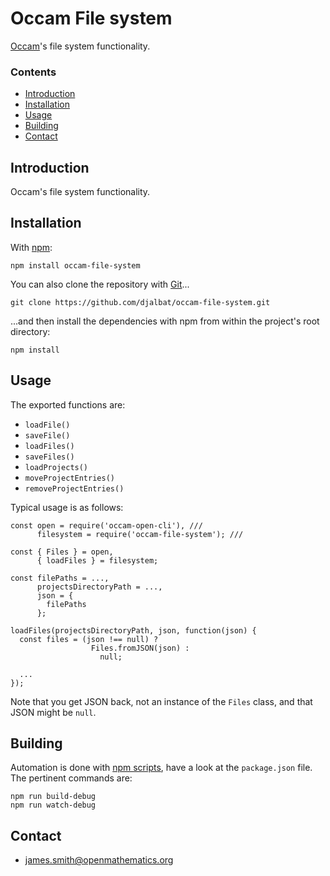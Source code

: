# Occam File system

[Occam](https://github.com/djalbat/occam)'s file system functionality.

### Contents

- [Introduction](#introduction)
- [Installation](#installation)
- [Usage](#usage)
- [Building](#building)
- [Contact](#contact)

## Introduction

Occam's file system functionality.

## Installation

With [npm](https://www.npmjs.com/):

    npm install occam-file-system

You can also clone the repository with [Git](https://git-scm.com/)...

    git clone https://github.com/djalbat/occam-file-system.git

...and then install the dependencies with npm from within the project's root directory:

    npm install

## Usage

The exported functions are:

* `loadFile()`
* `saveFile()`
* `loadFiles()`
* `saveFiles()`
* `loadProjects()`
* `moveProjectEntries()`
* `removeProjectEntries()`

Typical usage is as follows:

```
const open = require('occam-open-cli'), ///
      filesystem = require('occam-file-system'); ///

const { Files } = open,
      { loadFiles } = filesystem;

const filePaths = ...,
      projectsDirectoryPath = ...,
      json = {
        filePaths
      };

loadFiles(projectsDirectoryPath, json, function(json) {
  const files = (json !== null) ?
                  Files.fromJSON(json) :
                    null;

  ...
});
```

Note that you get JSON back, not an instance of the `Files` class, and that JSON might be `null`.

## Building

Automation is done with [npm scripts](https://docs.npmjs.com/misc/scripts), have a look at the `package.json` file. The pertinent commands are:

    npm run build-debug
    npm run watch-debug

## Contact

* james.smith@openmathematics.org
